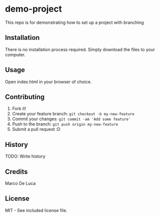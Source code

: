 # demo-project
This repo is for demonstrating how to set up a project with branching

## Installation
There is no installation process required. Simply download the files to your computer.

## Usage
Open index.html in your browser of choice.

## Contributing
1. Fork it!
2. Create your feature branch: `git checkout -b my-new-feature`
3. Commit your changes: `git commit -am 'Add some feature'`
4. Push to the branch: `git push origin my-new-feature`
5. Submit a pull request :D

## History
TODO: Write history

## Credits
Marco De Luca

## License
MIT - See included license file.